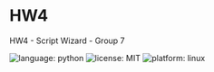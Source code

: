 # HW4
HW4 - Script Wizard - Group 7

![language: python](https://img.shields.io/badge/language-python-yellow)
![license: MIT](https://img.shields.io/badge/license-MIT-blue)
![platform: linux](https://img.shields.io/badge/platform-linux-red)
